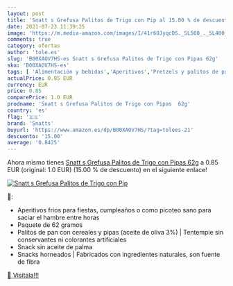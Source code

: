 ```yaml
---
layout: post
title: 'Snatt s Grefusa Palitos de Trigo con Pip al 15.00 % de descuento'
date: 2021-07-23 11:39:25
image: 'https://m.media-amazon.com/images/I/41r6OJyqcDS._SL500_._SL400_.jpg'
comments: true
category: ofertas
author: 'tole.es'
slug: 'B00XAOV7HS-es Snatt s Grefusa Palitos de Trigo con Pipas 62g'
sku: 'B00XAOV7HS-es'
tags: [ 'Alimentación y bebidas','Aperitivos','Pretzels y palitos de pretzel','grefusa','pipas','snatt','snatts','trigo', ]
actualPrice: 0.85 EUR
currency: EUR
price: 0.85
comparePrice: 1.0 EUR
prodname: 'Snatt s Grefusa Palitos de Trigo con Pipas  62g'
country: 'es'
flag: '🇪🇸'
brand: 'Snatts'
buyurl: 'https://www.amazon.es/dp/B00XAOV7HS/?tag=tolees-21'
descuento: '15.00'
average: '0.8425'
---
```


Ahora mismo tienes [Snatt s Grefusa Palitos de Trigo con Pipas  62g](https://www.amazon.es/dp/B00XAOV7HS/?tag=tolees-21) a 0.85 EUR (original: 1.0 EUR) (15.00 %  de descuento) en el siguiente enlace!

[![Snatt s Grefusa Palitos de Trigo con Pip](https://m.media-amazon.com/images/I/41r6OJyqcDS._SL500_._SL400_.jpg)](https://www.amazon.es/dp/B00XAOV7HS/?tag=tolees-21)

🔎:

- Aperitivos frios para fiestas, cumpleaños o como picoteo sano para saciar el hambre entre horas
- Paquete de 62 gramos
- Palitos de pan con cereales y pipas (aceite de oliva 3%) | Tentempie sin conservantes ni colorantes artificiales
- Snack sin aceite de palma
- Snacks horneados | Fabricados con ingredientes naturales, son fuente de fibra

[🛒 Visítala!!!](https://www.amazon.es/dp/B00XAOV7HS/?tag=tolees-21)
